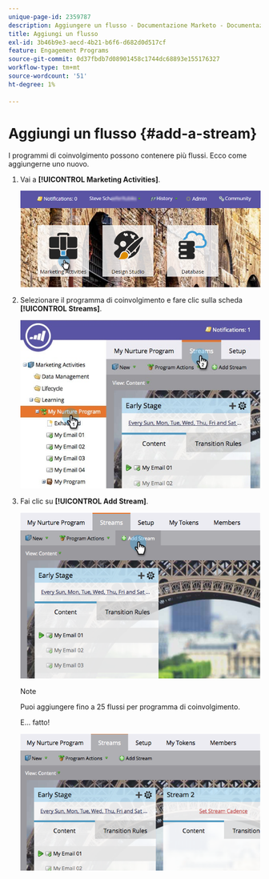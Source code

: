 ```yaml
---
unique-page-id: 2359787
description: Aggiungere un flusso - Documentazione Marketo - Documentazione del prodotto
title: Aggiungi un flusso
exl-id: 3b46b9e3-aecd-4b21-b6f6-d682d0d517cf
feature: Engagement Programs
source-git-commit: 0d37fbdb7d08901458c1744dc68893e155176327
workflow-type: tm+mt
source-wordcount: '51'
ht-degree: 1%

---
```


# Aggiungi un flusso {#add-a-stream}

I programmi di coinvolgimento possono contenere più flussi. Ecco come aggiungerne uno nuovo.

1. Vai a **[!UICONTROL Marketing Activities]**.

   ![](assets/login-marketing-activities-2.png)

1. Selezionare il programma di coinvolgimento e fare clic sulla scheda **[!UICONTROL Streams]**.

   ![](assets/streamstablifecycle.jpg)

1. Fai clic su **[!UICONTROL Add Stream]**.

   ![](assets/image2014-9-15-16-3a56-3a23.png)

   >[!NOTE]
   >
   >Puoi aggiungere fino a 25 flussi per programma di coinvolgimento.

   E... fatto!

   ![](assets/image2014-9-15-16-3a56-3a27.png)
